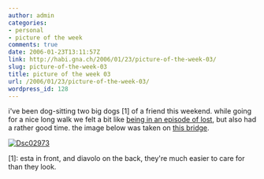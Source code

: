```yaml
---
author: admin
categories:
- personal
- picture of the week
comments: true
date: 2006-01-23T13:11:57Z
link: http://habi.gna.ch/2006/01/23/picture-of-the-week-03/
slug: picture-of-the-week-03
title: picture of the week 03
url: /2006/01/23/picture-of-the-week-03/
wordpress_id: 128
---
```


i've been dog-sitting two big dogs [1] of a friend this weekend. while going for a nice long walk we felt a bit like [being in an episode of lost](http://flickr.com/photos/habi/89941729/), but also had a rather good time. the image below was taken on [this bridge](http://map.search.ch/g%C3%BCmmenen?x=492&y=-2436&z=512).



[![Dsc02973](http://habi.gna.ch/blog/images/DSC02973-tm.jpg)](http://habi.gna.ch/blog/images/DSC02973.jpg)



[1]: esta in front, and diavolo on the back, they're much easier to care for than they look.

